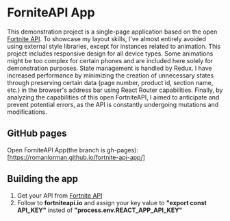 # ForniteAPI App
This demonstration project is a single-page application based on the open [Fortnite API](https://fortniteapi.io/).
To showcase my layout skills, I've almost entirely avoided using external style libraries, except for instances related to animation. This project includes responsive design for all device types. Some animations might be too complex for certain phones and are included here solely for demonstration purposes. State management is handled by Redux. I have increased performance by minimizing the creation of unnecessary states through preserving certain data (page number, product id, section name, etc.) in the browser's address bar using React Router capabilities. Finally, by analyzing the capabilities of this open FortniteAPI, I aimed to anticipate and prevent potential errors, as the API is constantly undergoing mutations and modifications.

## GitHub pages 
Open ForniteAPI App(the branch is gh-pages): [https://romanlorman.github.io/fortnite-api-app/]

## Building the app
  1. Get your API from [Fortnite API](https://fortniteapi.io/)
  2. Follow to **fortniteapi.io** and assign your key value to **"export const API_KEY"** insted of **"process.env.REACT_APP_API_KEY"**
